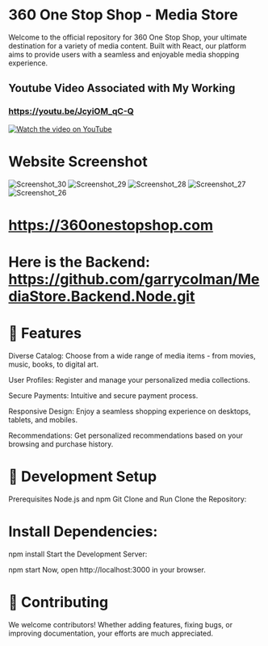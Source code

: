 # 360 One Stop Shop - Media Store
Welcome to the official repository for 360 One Stop Shop, your ultimate destination for a variety of media content. Built with React, our platform aims to provide users with a seamless and enjoyable media shopping experience.

## Youtube Video Associated with My Working

### https://youtu.be/JcyiOM_qC-Q

[![Watch the video on YouTube](https://img.youtube.com/vi/JcyiOM_qC-Q/maxresdefault.jpg)](https://youtu.be/JcyiOM_qC-Q)


# Website Screenshot
![Screenshot_30](https://github.com/garrycolman/React.MediaStore.360onestopshop.com/assets/135847597/e8d40944-53b0-45f5-9a40-ed532c1921d1)
![Screenshot_29](https://github.com/garrycolman/React.MediaStore.360onestopshop.com/assets/135847597/8c8e4cc1-da47-4f95-8ecd-d3b094f5a90b)
![Screenshot_28](https://github.com/garrycolman/React.MediaStore.360onestopshop.com/assets/135847597/4aaa29bf-1a59-403a-ba21-d0e845b71cfa)
![Screenshot_27](https://github.com/garrycolman/React.MediaStore.360onestopshop.com/assets/135847597/ccac7602-40a4-4f47-bbd4-ecab93de4a4c)
![Screenshot_26](https://github.com/garrycolman/React.MediaStore.360onestopshop.com/assets/135847597/bff5282a-e28a-4cbd-a5ae-d4a1c5996ad0)



# https://360onestopshop.com




# Here is the Backend: https://github.com/garrycolman/MediaStore.Backend.Node.git


# 🌟 Features
Diverse Catalog: Choose from a wide range of media items - from movies, music, books, to digital art.

User Profiles: Register and manage your personalized media collections.

Secure Payments: Intuitive and secure payment process.

Responsive Design: Enjoy a seamless shopping experience on desktops, tablets, and mobiles.

Recommendations: Get personalized recommendations based on your browsing and purchase history.

# 🚀 Development Setup
Prerequisites
Node.js and npm
Git
Clone and Run
Clone the Repository:

# Install Dependencies:
npm install
Start the Development Server:

npm start
Now, open http://localhost:3000 in your browser.

# 🤝 Contributing
We welcome contributors! Whether adding features, fixing bugs, or improving documentation, your efforts are much appreciated.
